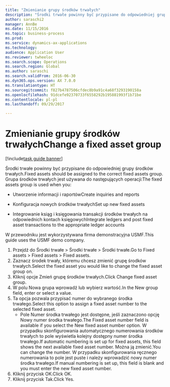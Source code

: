 ```yaml
--- 
title: "Zmienianie grupy środków trwałych"
description: "Środki trwałe powinny być przypisane do odpowiedniej grupy środków trwałych."
author: saraschi2
manager: AnnBe
ms.date: 11/15/2016
ms.topic: business-process
ms.prod: 
ms.service: dynamics-ax-applications
ms.technology: 
audience: Application User
ms.reviewer: twheeloc
ms.search.scope: Operations
ms.search.region: Global
ms.author: saraschi
ms.search.validFrom: 2016-06-30
ms.dyn365.ops.version: AX 7.0.0
ms.translationtype: HT
ms.sourcegitcommit: f827b4787506cfdec8b9a91c4a68f3293190158a
ms.openlocfilehash: 91dcefe92370733f6558292b195881993f1b71be
ms.contentlocale: pl-pl
ms.lasthandoff: 09/29/2017

---
```

# <a name="change-a-fixed-asset-group"></a><span data-ttu-id="3f9ca-103">Zmienianie grupy środków trwałych</span><span class="sxs-lookup"><span data-stu-id="3f9ca-103">Change a fixed asset group</span></span>

[!include[task guide banner](../../includes/task-guide-banner.md)]

<span data-ttu-id="3f9ca-104">Środki trwałe powinny być przypisane do odpowiedniej grupy środków trwałych.</span><span class="sxs-lookup"><span data-stu-id="3f9ca-104">Fixed assets should be assigned to the correct fixed assets group.</span></span> <span data-ttu-id="3f9ca-105">Grupa środków trwałych jest używana do następujących operacji:</span><span class="sxs-lookup"><span data-stu-id="3f9ca-105">The fixed assets group is used when you:</span></span>

 - <span data-ttu-id="3f9ca-106">Utworzenie informacji i raportów</span><span class="sxs-lookup"><span data-stu-id="3f9ca-106">Create inquiries and reports</span></span>

 - <span data-ttu-id="3f9ca-107">Konfiguracja nowych środków trwałych</span><span class="sxs-lookup"><span data-stu-id="3f9ca-107">Set up new fixed assets</span></span>

 - <span data-ttu-id="3f9ca-108">Integrowanie ksiąg i księgowania transakcji środków trwałych na odpowiednich kontach księgowych</span><span class="sxs-lookup"><span data-stu-id="3f9ca-108">Integrate ledgers and post fixed asset transactions to the appropriate ledger accounts</span></span>

<span data-ttu-id="3f9ca-109">W przewodniku jest wykorzystywana firma demonstracyjna USMF.</span><span class="sxs-lookup"><span data-stu-id="3f9ca-109">This guide uses the USMF demo company.</span></span>

1. <span data-ttu-id="3f9ca-110">Przejdź do Środki trwałe > Środki trwałe > Środki trwałe.</span><span class="sxs-lookup"><span data-stu-id="3f9ca-110">Go to Fixed assets > Fixed assets > Fixed assets.</span></span>
2. <span data-ttu-id="3f9ca-111">Zaznacz środek trwały, któremu chcesz zmienić grupę środków trwałych.</span><span class="sxs-lookup"><span data-stu-id="3f9ca-111">Select the fixed asset you would like to change the fixed asset group on.</span></span>
3. <span data-ttu-id="3f9ca-112">Kliknij opcje Zmień grupę środków trwałych.</span><span class="sxs-lookup"><span data-stu-id="3f9ca-112">Click Change fixed asset group.</span></span>
4. <span data-ttu-id="3f9ca-113">W polu Nowa grupa wprowadź lub wybierz wartość.</span><span class="sxs-lookup"><span data-stu-id="3f9ca-113">In the New group field, enter or select a value.</span></span>
5. <span data-ttu-id="3f9ca-114">Ta opcja pozwala przypisać numer do wybranego środka trwałego.</span><span class="sxs-lookup"><span data-stu-id="3f9ca-114">Select this option to assign a fixed asset number to the selected fixed asset.</span></span>
    * <span data-ttu-id="3f9ca-115">Pole Numer środka trwałego jest dostępne, jeśli zaznaczono opcję Nowy numer środka trwałego.</span><span class="sxs-lookup"><span data-stu-id="3f9ca-115">The Fixed asset number field is available if you select the New fixed asset number option.</span></span>   <span data-ttu-id="3f9ca-116">W przypadku skonfigurowania automatycznego numerowania środków trwałych to pole wyświetla kolejny dostępny numer środka trwałego.</span><span class="sxs-lookup"><span data-stu-id="3f9ca-116">If automatic numbering is set up for fixed assets, this field shows the next available fixed asset number.</span></span> <span data-ttu-id="3f9ca-117">Można ją zmienić.</span><span class="sxs-lookup"><span data-stu-id="3f9ca-117">You can change the number.</span></span>   <span data-ttu-id="3f9ca-118">W przypadku skonfigurowania ręcznego numerowania to pole jest puste i należy wprowadzić nowy numer środka trwałego.</span><span class="sxs-lookup"><span data-stu-id="3f9ca-118">If manual numbering is set up, this field is blank and you must enter the new fixed asset number.</span></span>     
6. <span data-ttu-id="3f9ca-119">Kliknij przycisk OK.</span><span class="sxs-lookup"><span data-stu-id="3f9ca-119">Click OK.</span></span>
7. <span data-ttu-id="3f9ca-120">Kliknij przycisk Tak.</span><span class="sxs-lookup"><span data-stu-id="3f9ca-120">Click Yes.</span></span>


